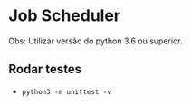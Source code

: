 # Job Scheduler

Obs: Utilizar versão do python 3.6 ou superior.
## Rodar testes
 - `python3 -m unittest -v`
